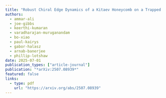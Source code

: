```yaml
---
title: "Robust Chiral Edge Dynamics of a Kitaev Honeycomb on a Trapped Ion Processor"
authors:
  - ammar-ali
  - joe-gibbs
  - keerthi-kumaran
  - varadharajan-muruganandam
  - bo-xiao
  - paul-kairys
  - gabor-halasz
  - arnab-banerjee
  - phillip-lotshaw
date: 2025-07-01
publication_types: ["article-journal"]
publication: "*arXiv:2507.08939*"
featured: false
links:
  - type: pdf
    url: "https://arxiv.org/abs/2507.08939"
---
```

